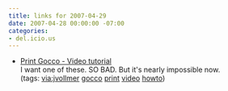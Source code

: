 ```yaml
---
title: links for 2007-04-29
date: 2007-04-28 00:00:00 -07:00
categories:
- del.icio.us
---
```


<ul class="delicious">
    <li>
        <div class="delicious-link"><a href="http://asap.ap.org/data/interactives/_moneyandgadgets/gocco_flash/">Print Gocco - Video tutorial</a></div>
        <div class="delicious-extended">I want one of these. SO BAD. But it's nearly impossible now.</div>
        <div class="delicious-tags">(tags: <a href="http://del.icio.us/torrez/via:jvollmer">via:jvollmer</a> <a href="http://del.icio.us/torrez/gocco">gocco</a> <a href="http://del.icio.us/torrez/print">print</a> <a href="http://del.icio.us/torrez/video">video</a> <a href="http://del.icio.us/torrez/howto">howto</a>)</div>
    </li>
</ul>
